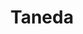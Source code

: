---
layout: place
title: "Taneda"
permalink: /washington/seattle/taneda.html
stateAbbr: WA
stateName: Washington
cityName: Seattle
seo:
  name: "Taneda"
  type: Restaurant
  links: http://tanedaseattle.com/
description: "Looking for sushi in Seattle, Washington? Check out Taneda for a delightful Japanese dining experience. Enjoy a variety of sushi and other dishes in a welcom..."
place_id: ChIJXcM6TZwVkFQR_DSKVibXe2c
photos:
  - name: >-
      places/ChIJXcM6TZwVkFQR_DSKVibXe2c/photos/AeeoHcLyPm3b_KOArHcb5oXtf__1qFY7wZ9OueyILX4k6YlRQacbr2Ij9cdFo-hKqYLzdhkpQDf9Z6HMftIoh5M9WW_PqIFKs-ndRPqGpqRqxYe6OuuKN5Y9igGbT-E4JUFlgXrcwvDtBOw4Fm-i5GrFCNCpByFasaxX5PyUgLLuv0lqRckfS_0IPx4bLlZqpTDWo9fnpUECPjnWEcBbqFAqcgHtRrqqVA39c7sH0fn7RrjxbaC5PE-01eg9qPOE6k--0KZFByv_kqnKqyrPSVHUvTKa8oSm_MtKLf_A_VZfPuW6kIp3k5qsYa55MzzROid1H1Aq2ooR98aIWOBMSZbtYNoff2DF0nVPv_2KYkq4tZPHxlpR9834_xIJoxvNT_UZpbQ36WZv6p1arPn7wgcqzHdeNPWXU26jk94jkVuRHmMGrys
    widthPx: 3000
    heightPx: 4000
    authorAttributions:
      - displayName: Lily
        uri: https://maps.google.com/maps/contrib/117141756173601673814
        photoUri: >-
          https://lh3.googleusercontent.com/a-/ALV-UjUSLfFKGHYvILL7Nh8nrLwygwR4zMaTgqLKtxKmMDwlxLERA19M=s100-p-k-no-mo
    flagContentUri: >-
      https://www.google.com/local/imagery/report/?cb_client=maps_api_places.places_api&image_key=!1e10!2sCIHM0ogKEICAgIDb2K_ujQE&hl=en-US
    googleMapsUri: >-
      https://www.google.com/maps/place//data=!3m4!1e2!3m2!1sCIHM0ogKEICAgIDb2K_ujQE!2e10!4m2!3m1!1s0x5490159c4d3ac35d:0x677bd726568a34fc
  - name: >-
      places/ChIJXcM6TZwVkFQR_DSKVibXe2c/photos/AeeoHcIIM3Ux821Icd2w-_YByvXi16MHMIamo0_BaUf6HYzXe49wT8MO7R5b8lKq8QwYkTLLST_mY2vZDBxIun2pSEMlZkNtVZ2Q2ZMYVkT2KvGKKqUrdDtGl4ksWxUJRfJQTk0ApfOhMSQjTvmZLor4NaKUrTSYQEJYw93zHoe6NvVEEMszIjNSo-vjpdGsue-QaFTeDR8a5xShEvdF4Pz8ykBbihKs7e0RsC3x7VN-bqgCj7UnzdPUPZTODJ2bIyD6DyVOWcLvZ06jetQsCLsnL-GPfYSqV2OYZskhwLRlMSxrqUGpKs6l6ys2t2_yqmidqOAnGiXKhfMvQBmPGc1xxgFRP7zz1XJcXaJA2XNda5MsjD9ChGZJXCgsYDdbPSDM1Aci3edWOVIq4aewYab1iONXepD84lejD2H-oIl3PKcoIw
    widthPx: 4800
    heightPx: 3203
    authorAttributions:
      - displayName: Eugene Hsu
        uri: https://maps.google.com/maps/contrib/112604465046117429977
        photoUri: >-
          https://lh3.googleusercontent.com/a-/ALV-UjXYCfNl6AJu0CLmkX3SE-duQsixLYSVtrV-_nl9WqPkhEowwx8Shg=s100-p-k-no-mo
    flagContentUri: >-
      https://www.google.com/local/imagery/report/?cb_client=maps_api_places.places_api&image_key=!1e10!2sCIHM0ogKEICAgICUsM__Qg&hl=en-US
    googleMapsUri: >-
      https://www.google.com/maps/place//data=!3m4!1e2!3m2!1sCIHM0ogKEICAgICUsM__Qg!2e10!4m2!3m1!1s0x5490159c4d3ac35d:0x677bd726568a34fc
  - name: >-
      places/ChIJXcM6TZwVkFQR_DSKVibXe2c/photos/AeeoHcI9xMaJZ8VNM4D8iI77euDb0uE4EqLodYH17BMAMVx-UgPGYeCrBBSrQtgL6fbu2EhjLGapu7zQiLXCUYXVZabs3soan4clyP6YVx7e5BLDbiEYqaEyG07dS_IDoEdvb8wOzfMlsAyzwCuhulXfwTFu-OGiV9E2HAuXaYtNitsumiAD14BhaWBOP9uQ5raPgmzz8GajI8iQk8UPlT1kH8dCYD1uACSmCa1fMhsooQQUkcOn-In_xqbS4A4OMMD_zERtok-xsTzhik814IR0nBc51LpxCdNJDXEs1XX9nC-BNloNJN-HZnzScFJNOBSCeX9TRT4YbsFGYxO8YLZQuUNAYT7LFOVJ8t_9g4-wgjREp_dCGjPg7lAAw87JpWwFzF4cdsigYB0MtgYxY9QLbt9yxcNvRSoK2ylDb60MGss
    widthPx: 4032
    heightPx: 3024
    authorAttributions:
      - displayName: Nasser Moaibed
        uri: https://maps.google.com/maps/contrib/104899611156877000019
        photoUri: >-
          https://lh3.googleusercontent.com/a-/ALV-UjX0hSxMJyK6nzeqw-zqRfw0f4iVYec-URILLxsqwQUO4ljh_6Q=s100-p-k-no-mo
    flagContentUri: >-
      https://www.google.com/local/imagery/report/?cb_client=maps_api_places.places_api&image_key=!1e10!2sCIHM0ogKEICAgICn_IrGBg&hl=en-US
    googleMapsUri: >-
      https://www.google.com/maps/place//data=!3m4!1e2!3m2!1sCIHM0ogKEICAgICn_IrGBg!2e10!4m2!3m1!1s0x5490159c4d3ac35d:0x677bd726568a34fc
  - name: >-
      places/ChIJXcM6TZwVkFQR_DSKVibXe2c/photos/AeeoHcIthQWnRRG0Q0yrI5xJckOBFyb1hrNCqSb2pu_2vbZMHWTBMKlww7FLsnnT4HJCl5dvTlrt0pFmGL5TcYmOob6FsmNMNOhV88rI8M6w_xF3RLQPiTXRPjvTqzcIPRf9vxBmRqdo9Vc-Go1CIxgEfOpQdVkvp8IE88aXrSj-nVRuy3yNP34wcdzwUeFIsI7bUV_z2V1eEYYSxswq4If241AqjCzJ_0WgOa2vJWsRDsfLBWcFRhrJVMUJ8lTvc0ILRnxpkG1cjiq4h4BhIeYlLzn1J-DGy0L60sK55bNCW2bO46v_sz9gcQ5RI-siG2x-HDCu5waPZKqLup-AgwDAQSE_ZJ5IqiPF-KIG-L-PH116irkL746H-F3Xxjc50qLx7lYmXNYOnCIIFvJuU1B_Tauq-_EO2e-j-jI0-zclFHhn47YY
    widthPx: 3600
    heightPx: 4800
    authorAttributions:
      - displayName: Ricky Song
        uri: https://maps.google.com/maps/contrib/100427830954715532925
        photoUri: >-
          https://lh3.googleusercontent.com/a-/ALV-UjUchIfo4FqWg3OH9300rJpk-u3wMZHi4FvLyYkWz7-hNo-wx7o=s100-p-k-no-mo
    flagContentUri: >-
      https://www.google.com/local/imagery/report/?cb_client=maps_api_places.places_api&image_key=!1e10!2sCIHM0ogKEICAgICn_5WhgAE&hl=en-US
    googleMapsUri: >-
      https://www.google.com/maps/place//data=!3m4!1e2!3m2!1sCIHM0ogKEICAgICn_5WhgAE!2e10!4m2!3m1!1s0x5490159c4d3ac35d:0x677bd726568a34fc
  - name: >-
      places/ChIJXcM6TZwVkFQR_DSKVibXe2c/photos/AeeoHcI35qtitNddJoLWMCQfU28IRu1NB2ddcnU_ZRPC2HbrhZvB7kzyANuCD__1zGg2ijCw6uxfzW6bZaay-cIrifbtdxGYmDPpL_MoIP0Jg7WRLw5Lmm6nqmG3_07QG4mbpZmJ38obuAupYDKQluSzX54o2oEcoW4LniWfaBcQGhQ29iVeVZUessERFIgLlHMh2esiI9lpxM1znU88ZUCymk90Me-CRVPTqgBj-uiAT1oPLIdxIobUxksBj0GfrES7GKUZr3BRcsZ3V_XNLkIB_Ticn_nLiw__aH_CFu8odNWq2Yr-WFVCKar4wCpDsnALgKoctIBRJPz7Aj-ln39BRZeuhgPza1eWuWz1XkPZ9QNig0qOn8NeM3Wa1ozYjhu5rsPS5ms9twAslY9mmFB7SAGFa-1pWnRHKP8TyBJrluJZndLz
    widthPx: 4000
    heightPx: 3000
    authorAttributions:
      - displayName: Su Liu
        uri: https://maps.google.com/maps/contrib/105087361799789559539
        photoUri: >-
          https://lh3.googleusercontent.com/a-/ALV-UjXNI-EyOk9ea4q6Uh7FAIpXSAg-sm8vPYVNRZfGwuQ3MsOm4xcC=s100-p-k-no-mo
    flagContentUri: >-
      https://www.google.com/local/imagery/report/?cb_client=maps_api_places.places_api&image_key=!1e10!2sCIHM0ogKEICAgICr-Yyj2wE&hl=en-US
    googleMapsUri: >-
      https://www.google.com/maps/place//data=!3m4!1e2!3m2!1sCIHM0ogKEICAgICr-Yyj2wE!2e10!4m2!3m1!1s0x5490159c4d3ac35d:0x677bd726568a34fc
  - name: >-
      places/ChIJXcM6TZwVkFQR_DSKVibXe2c/photos/AeeoHcImZ8OiXIV57Hov80MSqHa6hm4sItswWUFKBkcIrqvfC56i6RqpM8Um1u0Dr9ftXTf1BlAjznoLuMF169DjbzvDPivaq0vfkbsL7AGuzeZ63NqCrpRaSpbILmtTI7BgfkYD9OpkUy9TyuTDfdKAV8vunsfWUgJfP5NMto1eO5oSJxIxDQeqiUTM5X2bxe5YeKWaW5Rrsw-pOiXfzfUJNCrZBOM5BJukO2TKFIPuFWt7U4ws0DF_9eb7POPRylu0LR8u0yxWnDJ7eWVfxxljdi6sOR3dIAB71q2hY2FK1B0IC0ndqspVR1ES--GKe1TcrJIOdrmg709AQ3PCbMEfvQUR1jpqE_tSagXlhMPbRN9mQLOIHMAB2Nyirs0tZianbgHU-vvJmRlqpPTEXMFmQU-1mXnaQXYw4W8XDw3-ITjhyA0
    widthPx: 4000
    heightPx: 3000
    authorAttributions:
      - displayName: Su Liu
        uri: https://maps.google.com/maps/contrib/105087361799789559539
        photoUri: >-
          https://lh3.googleusercontent.com/a-/ALV-UjXNI-EyOk9ea4q6Uh7FAIpXSAg-sm8vPYVNRZfGwuQ3MsOm4xcC=s100-p-k-no-mo
    flagContentUri: >-
      https://www.google.com/local/imagery/report/?cb_client=maps_api_places.places_api&image_key=!1e10!2sCIHM0ogKEICAgICr-fTu0gE&hl=en-US
    googleMapsUri: >-
      https://www.google.com/maps/place//data=!3m4!1e2!3m2!1sCIHM0ogKEICAgICr-fTu0gE!2e10!4m2!3m1!1s0x5490159c4d3ac35d:0x677bd726568a34fc
  - name: >-
      places/ChIJXcM6TZwVkFQR_DSKVibXe2c/photos/AeeoHcK_Vd6Wsft7U1vvt7GS-yAUml6p3YTDq8DfSQmuSbdo5g7ByPnjFHxQi4TiKGBDxbcEO1GZnpJ-Ak-DQ90QGR0t7OkUcr33E2xQ_-_OVakfrclNWe-u_NTH38K5H3k1Q0wZ3zT2iZSzZZWNqM_oERbMWkT9mqqtJRYy29mhOXqCSZhQaIRHPfsgiAqZvWjKJjxmUJNnApwsT1njAJqyLB53LVj09J4RFZhQ_zX2EYQ9Ww8oNBlPtcTvQtAZJdj5I60DvWHq28xLYdbeshIiVyWxmQa9t_hBd-PZryPW9aMCGWZYqRXl_bj7kvzqjzxiofz_AhtK8idnEI-ELeSZ-vcyPxN_cZoEApFsL3kSq8lT8uHrBRtkbBPsXloDJU2idH2bb_XmZB3SmLCLB7OBt4X-9cN7rf_a5RRb5u3hdpf4_A
    widthPx: 3024
    heightPx: 4032
    authorAttributions:
      - displayName: Angela Lee
        uri: https://maps.google.com/maps/contrib/112416971035460677038
        photoUri: >-
          https://lh3.googleusercontent.com/a-/ALV-UjWkCwAkJC5_HEqebJYjJi22_gjfRqaZWMARNLp37vEuJD2d8AqP=s100-p-k-no-mo
    flagContentUri: >-
      https://www.google.com/local/imagery/report/?cb_client=maps_api_places.places_api&image_key=!1e10!2sCIHM0ogKEICAgICnq5HaRg&hl=en-US
    googleMapsUri: >-
      https://www.google.com/maps/place//data=!3m4!1e2!3m2!1sCIHM0ogKEICAgICnq5HaRg!2e10!4m2!3m1!1s0x5490159c4d3ac35d:0x677bd726568a34fc
  - name: >-
      places/ChIJXcM6TZwVkFQR_DSKVibXe2c/photos/AeeoHcJnqeY3Ph4g5aCCsPek6W7NRyVsNJGOVKsta3q3ymwU4SUygdxjDrEU5VOqFfGy-TVPYs-P21Hfv3uRyxxqQY4_nQDe8YgBYgLrUHm1DFL0Ql6b7i1-2peao2dnGh6Q59YjR1NpJwCA8E2npHp1zTNIDHX0zMnRsRKt4_edjuXbh24FxbvpPoZ8qy72TZC_39hxG_KFgQyQ9UEDqnAHxTn_qbLag4XtYqI2bjTF8loRccGnlXGvjIq_uW-U3CwGgygAawducTeWpHtAIslzQv0K8g5Fgup2yExKb57SlsvvEuCTnPBJfBaTay2ker3k5bYeoXXILtxbRoTz6Fxc_rLmQR2-EHYhont2WoJsTfo6c4hr161tnMSPMsEnJbmJKlop7B16KEOazKNp8up9s5ozdlX3UxstIb34YM9PLI_VmA
    widthPx: 4032
    heightPx: 3024
    authorAttributions:
      - displayName: Nasser Moaibed
        uri: https://maps.google.com/maps/contrib/104899611156877000019
        photoUri: >-
          https://lh3.googleusercontent.com/a-/ALV-UjX0hSxMJyK6nzeqw-zqRfw0f4iVYec-URILLxsqwQUO4ljh_6Q=s100-p-k-no-mo
    flagContentUri: >-
      https://www.google.com/local/imagery/report/?cb_client=maps_api_places.places_api&image_key=!1e10!2sCIHM0ogKEICAgICn_IrGeg&hl=en-US
    googleMapsUri: >-
      https://www.google.com/maps/place//data=!3m4!1e2!3m2!1sCIHM0ogKEICAgICn_IrGeg!2e10!4m2!3m1!1s0x5490159c4d3ac35d:0x677bd726568a34fc
  - name: >-
      places/ChIJXcM6TZwVkFQR_DSKVibXe2c/photos/AeeoHcJcjlFjlrVsrEwacBNSGRcnxkEMV1eaYy7j8XpU3USl_UenGGmOBGDws9bWA76zmqQjtCKfRfIm7eHo-dbhENJiaA398TAhIBLcQC5fErPU_duAXbaVnRPmZ8vsUaMpxfuPniF7TrJBdgODVNxkJU0XnWZxUSsJAVSq7y2GS2YE05D3pTUwqNFuUa8mdQ3H3IPtqChqVSDqEUbxijLtSCZMVdfGs15SE4nYchP7I3QdknzpihIOsRBvpjZ_sUAVCOIrmJqp1MzeNa-WIrFYtEe75ZgY9GDA8W-WO5bd9VG1AsiA63hEkSvlTk_CEKEjJ9quGW5IMj-rdyHRCpSgOGQErf1--v8LR44lV5Xf6htdfDlz9f5NP-TgjuWgYpHhjXbV4mjyV3Z3icm-1eNQSveQNYPpY5eypMfuAWR3x9w
    widthPx: 4000
    heightPx: 3000
    authorAttributions:
      - displayName: Hyunseok Gil
        uri: https://maps.google.com/maps/contrib/112898363989926845605
        photoUri: >-
          https://lh3.googleusercontent.com/a-/ALV-UjWiTx-cluk03DBmzuQ5ahR7qzsajvV-ksXui_AsRsPxPYQCQZKt=s100-p-k-no-mo
    flagContentUri: >-
      https://www.google.com/local/imagery/report/?cb_client=maps_api_places.places_api&image_key=!1e10!2sCIHM0ogKEICAgIC_pKfPdA&hl=en-US
    googleMapsUri: >-
      https://www.google.com/maps/place//data=!3m4!1e2!3m2!1sCIHM0ogKEICAgIC_pKfPdA!2e10!4m2!3m1!1s0x5490159c4d3ac35d:0x677bd726568a34fc
  - name: >-
      places/ChIJXcM6TZwVkFQR_DSKVibXe2c/photos/AeeoHcKv0N-KjeRftFKpY3MT8e6CswYi12L7MG-oz9YFRF_f_CLuUMH23bq6fNhAzhzY7w06jTX81muRQzkomLXV6VTR8Kv58DzoKBvMPoMQbZQGXYsH0s8h3_54hCCXrjgT6gp-cc8KH8N0cB3eK4XdID2zFzxiX_21V4HU-FnZ19ssr5TQd-178LcT8WXaFF5cIwHKgcgZbnHQXAyVPN-aNB-a0tbHSBStG9UJ9F4U1yBjrsNzmaNOs5xyA5HPo4kml2HFQkc0bu1LLLFWZC9XGLaUuVhCII1ahQhbKmewoHGKIzo4yl5eTFZdgIhvVwou29nuTZj1k6f1LnqhXq4ecy1v9ppsgN1IP77L_aPKM46afa1c7ItObzz8zWJeTFckOqDG6LbCWu-pcg8B5FGW9bpK-AB9lzlJJu807gT_CO3gmw
    widthPx: 4000
    heightPx: 3000
    authorAttributions:
      - displayName: Su Liu
        uri: https://maps.google.com/maps/contrib/105087361799789559539
        photoUri: >-
          https://lh3.googleusercontent.com/a-/ALV-UjXNI-EyOk9ea4q6Uh7FAIpXSAg-sm8vPYVNRZfGwuQ3MsOm4xcC=s100-p-k-no-mo
    flagContentUri: >-
      https://www.google.com/local/imagery/report/?cb_client=maps_api_places.places_api&image_key=!1e10!2sCIHM0ogKEICAgICr-cyiRg&hl=en-US
    googleMapsUri: >-
      https://www.google.com/maps/place//data=!3m4!1e2!3m2!1sCIHM0ogKEICAgICr-cyiRg!2e10!4m2!3m1!1s0x5490159c4d3ac35d:0x677bd726568a34fc
address: 219 Broadway E Unit# 14, Seattle, WA 98102, USA
street: 219 Broadway E Unit# 14
city: Seattle
state: WA
zip: '98102'
country: USA
neighborhood: Capitol Hill
latitude: '47.620578'
longitude: '-122.321299'
accessibility_options:
  wheelchairAccessibleParking: false
  wheelchairAccessibleRestroom: true
  wheelchairAccessibleSeating: true
business_status: OPERATIONAL
name: Taneda
google_maps_links:
  directionsUri: >-
    https://www.google.com/maps/dir//''/data=!4m7!4m6!1m1!4e2!1m2!1m1!1s0x5490159c4d3ac35d:0x677bd726568a34fc!3e0
  placeUri: https://maps.google.com/?cid=7456790167702615292
  writeAReviewUri: >-
    https://www.google.com/maps/place//data=!4m3!3m2!1s0x5490159c4d3ac35d:0x677bd726568a34fc!12e1
  reviewsUri: >-
    https://www.google.com/maps/place//data=!4m4!3m3!1s0x5490159c4d3ac35d:0x677bd726568a34fc!9m1!1b1
  photosUri: >-
    https://www.google.com/maps/place//data=!4m3!3m2!1s0x5490159c4d3ac35d:0x677bd726568a34fc!10e5
primary_type: Sushi Restaurant
opening_hours:
  regular: null
  current: null
secondary_opening_hours:
  regular:
    weekdayDescriptions: null
    type: null
  current:
    weekdayDescriptions: null
    type: null
phone: null
price_level: PRICE_LEVEL_VERY_EXPENSIVE
price_range: $100 &ndash; & up
rating: '4.9'
rating_count: 254
website: http://tanedaseattle.com/
reviews: null
parking_options: null
payment_options: null
allow_dogs: null
curbside_pickup: null
delivery: null
dine_in: null
good_for_children: null
good_for_groups: null
good_for_sports: null
live_music: null
menu_for_children: null
outdoor_seating: null
reservable: null
restroom: null
serves_beer: null
serves_breakfast: null
serves_brunch: null
serves_cocktails: null
serves_coffee: null
serves_dinner: null
serves_dessert: null
serves_lunch: null
serves_vegetarian_food: null
serves_wine: null
takeout: null
summary: null

---